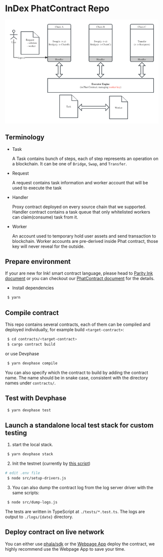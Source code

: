 # InDex PhatContract Repo

![inDex Execution Engine Diagram](./doc/img/index%20execution%20engine.png)

## Terminology

- Task

    A Task contains bunch of steps, each of step represents an operation on a blockchain. It can be one of `Bridge`, `Swap`, and `Transfer`.

- Request

    A request contains task information and worker account that will be used to execute the task

- Handler

    Proxy contract deployed on every source chain that we supported. Handler contract contains a task queue that only whitelisted workers can claim(consume) task from it.

- Worker

    An account used to temporary hold user assets and send transaction to blockchain. Worker accounts are pre-derived inside Phat contract, those key will never reveal for the outside.

## Prepare environment

If your are new for Ink! smart contract language, please head to [Parity Ink document](https://paritytech.github.io/ink/)
or you can checkout our [PhatContract document](https://wiki.phala.network/en-us/build/general/intro/) for the details.

- Install dependencies

```sh
 $ yarn
```

## Compile contract

This repo contains several contracts, each of them can be compiled and deployed individually, for example build `<target-contract>`:

```sh
 $ cd contracts/<target-contract>
 $ cargo contract build
```

or use Devphase

```sh
 $ yarn devphase compile
```

You can also specify which the contract to build by adding the contract name. The name should be
in snake case, consistent with the directory names under `contracts/`.

## Test with Devphase

```sh
 $ yarn devphase test
```

## Launch a standalone local test stack for custom testing

1. start the local stack.

```sh
 $ yarn devphase stack
```

2. Init the testnet (currently by [this script](https://github.com/shelvenzhou/phala-blockchain-setup))

```sh
# edit .env file
 $ node src/setup-drivers.js
```

3. You can also dump the contract log from the log server driver with the same scripts:

```sh
 $ node src/dump-logs.js
```

The tests are written in TypeScript at `./tests/*.test.ts`. The logs are output to `./logs/{date}`
directory.

## Deploy contract on live network

You can either use [phala/sdk](https://github.com/Phala-Network/js-sdk) or the [Webpage App](https://phat.phala.network/) deploy the contract, we highly recommend use the Webpage App to save your time.

